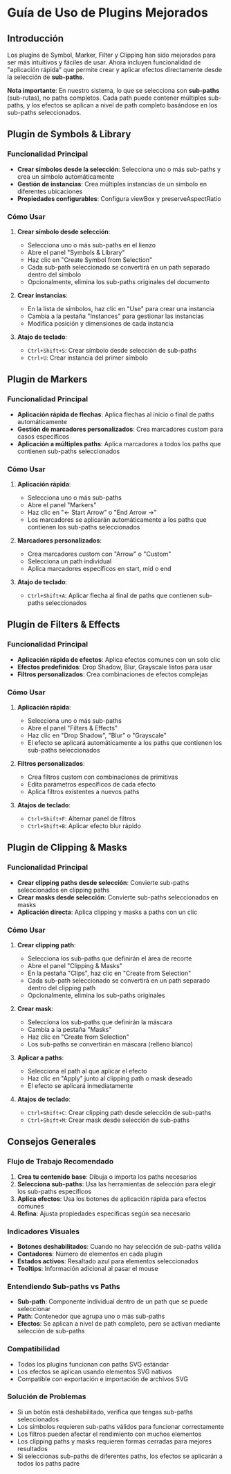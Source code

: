 # Guía de Uso de Plugins Mejorados

## Introducción
Los plugins de Symbol, Marker, Filter y Clipping han sido mejorados para ser más intuitivos y fáciles de usar. Ahora incluyen funcionalidad de "aplicación rápida" que permite crear y aplicar efectos directamente desde la selección de **sub-paths**.

**Nota importante**: En nuestro sistema, lo que se selecciona son **sub-paths** (sub-rutas), no paths completos. Cada path puede contener múltiples sub-paths, y los efectos se aplican a nivel de path completo basándose en los sub-paths seleccionados.

## Plugin de Symbols & Library

### Funcionalidad Principal
- **Crear símbolos desde la selección**: Selecciona uno o más sub-paths y crea un símbolo automáticamente
- **Gestión de instancias**: Crea múltiples instancias de un símbolo en diferentes ubicaciones
- **Propiedades configurables**: Configura viewBox y preserveAspectRatio

### Cómo Usar
1. **Crear símbolo desde selección**:
   - Selecciona uno o más sub-paths en el lienzo
   - Abre el panel "Symbols & Library"
   - Haz clic en "Create Symbol from Selection"
   - Cada sub-path seleccionado se convertirá en un path separado dentro del símbolo
   - Opcionalmente, elimina los sub-paths originales del documento

2. **Crear instancias**:
   - En la lista de símbolos, haz clic en "Use" para crear una instancia
   - Cambia a la pestaña "Instances" para gestionar las instancias
   - Modifica posición y dimensiones de cada instancia

3. **Atajo de teclado**:
   - `Ctrl+Shift+S`: Crear símbolo desde selección de sub-paths
   - `Ctrl+U`: Crear instancia del primer símbolo

## Plugin de Markers

### Funcionalidad Principal
- **Aplicación rápida de flechas**: Aplica flechas al inicio o final de paths automáticamente
- **Gestión de marcadores personalizados**: Crea marcadores custom para casos específicos
- **Aplicación a múltiples paths**: Aplica marcadores a todos los paths que contienen sub-paths seleccionados

### Cómo Usar
1. **Aplicación rápida**:
   - Selecciona uno o más sub-paths
   - Abre el panel "Markers"
   - Haz clic en "← Start Arrow" o "End Arrow →"
   - Los marcadores se aplicarán automáticamente a los paths que contienen los sub-paths seleccionados

2. **Marcadores personalizados**:
   - Crea marcadores custom con "Arrow" o "Custom"
   - Selecciona un path individual
   - Aplica marcadores específicos en start, mid o end

3. **Atajo de teclado**:
   - `Ctrl+Shift+A`: Aplicar flecha al final de paths que contienen sub-paths seleccionados

## Plugin de Filters & Effects

### Funcionalidad Principal
- **Aplicación rápida de efectos**: Aplica efectos comunes con un solo clic
- **Efectos predefinidos**: Drop Shadow, Blur, Grayscale listos para usar
- **Filtros personalizados**: Crea combinaciones de efectos complejas

### Cómo Usar
1. **Aplicación rápida**:
   - Selecciona uno o más sub-paths
   - Abre el panel "Filters & Effects"
   - Haz clic en "Drop Shadow", "Blur" o "Grayscale"
   - El efecto se aplicará automáticamente a los paths que contienen los sub-paths seleccionados

2. **Filtros personalizados**:
   - Crea filtros custom con combinaciones de primitivas
   - Edita parámetros específicos de cada efecto
   - Aplica filtros existentes a nuevos paths

3. **Atajos de teclado**:
   - `Ctrl+Shift+F`: Alternar panel de filtros
   - `Ctrl+Shift+B`: Aplicar efecto blur rápido

## Plugin de Clipping & Masks

### Funcionalidad Principal
- **Crear clipping paths desde selección**: Convierte sub-paths seleccionados en clipping paths
- **Crear masks desde selección**: Convierte sub-paths seleccionados en masks
- **Aplicación directa**: Aplica clipping y masks a paths con un clic

### Cómo Usar
1. **Crear clipping path**:
   - Selecciona los sub-paths que definirán el área de recorte
   - Abre el panel "Clipping & Masks"
   - En la pestaña "Clips", haz clic en "Create from Selection"
   - Cada sub-path seleccionado se convertirá en un path separado dentro del clipping path
   - Opcionalmente, elimina los sub-paths originales

2. **Crear mask**:
   - Selecciona los sub-paths que definirán la máscara
   - Cambia a la pestaña "Masks"
   - Haz clic en "Create from Selection"
   - Los sub-paths se convertirán en máscara (relleno blanco)

3. **Aplicar a paths**:
   - Selecciona el path al que aplicar el efecto
   - Haz clic en "Apply" junto al clipping path o mask deseado
   - El efecto se aplicará inmediatamente

4. **Atajos de teclado**:
   - `Ctrl+Shift+C`: Crear clipping path desde selección de sub-paths
   - `Ctrl+Shift+M`: Crear mask desde selección de sub-paths

## Consejos Generales

### Flujo de Trabajo Recomendado
1. **Crea tu contenido base**: Dibuja o importa los paths necesarios
2. **Selecciona sub-paths**: Usa las herramientas de selección para elegir los sub-paths específicos
3. **Aplica efectos**: Usa los botones de aplicación rápida para efectos comunes
4. **Refina**: Ajusta propiedades específicas según sea necesario

### Indicadores Visuales
- **Botones deshabilitados**: Cuando no hay selección de sub-paths válida
- **Contadores**: Número de elementos en cada plugin
- **Estados activos**: Resaltado azul para elementos seleccionados
- **Tooltips**: Información adicional al pasar el mouse

### Entendiendo Sub-paths vs Paths
- **Sub-path**: Componente individual dentro de un path que se puede seleccionar
- **Path**: Contenedor que agrupa uno o más sub-paths
- **Efectos**: Se aplican a nivel de path completo, pero se activan mediante selección de sub-paths

### Compatibilidad
- Todos los plugins funcionan con paths SVG estándar
- Los efectos se aplican usando elementos SVG nativos
- Compatible con exportación e importación de archivos SVG

### Solución de Problemas
- Si un botón está deshabilitado, verifica que tengas sub-paths seleccionados
- Los símbolos requieren sub-paths válidos para funcionar correctamente
- Los filtros pueden afectar el rendimiento con muchos elementos
- Los clipping paths y masks requieren formas cerradas para mejores resultados
- Si seleccionas sub-paths de diferentes paths, los efectos se aplicarán a todos los paths padre
